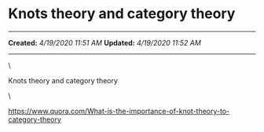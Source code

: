 Knots theory and category theory
================================

  -------------- ----------------------
  **Created:**   *4/19/2020 11:51 AM*
  **Updated:**   *4/19/2020 11:52 AM*
  -------------- ----------------------

\

Knots theory and category theory

\

<https://www.quora.com/What-is-the-importance-of-knot-theory-to-category-theory>

 
